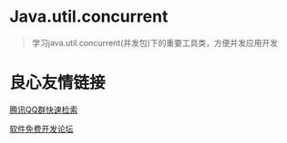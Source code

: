 # Java.util.concurrent

> 学习java.util.concurrent(并发包)下的重要工具类，方便并发应用开发


 # 良心友情链接

[腾讯QQ群快速检索](http://u.720life.cn/s/8cf73f7c)

[软件免费开发论坛](http://u.720life.cn/s/bbb01dc0)